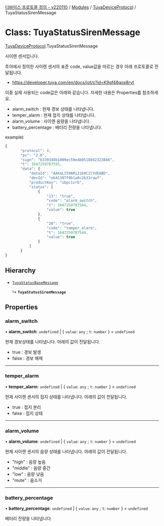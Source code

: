 [디바이스 프로토콜 정의 - v220110](../README.md) / [Modules](../modules.md) / [TuyaDeviceProtocol](../modules/TuyaDeviceProtocol.md) / TuyaStatusSirenMessage

# Class: TuyaStatusSirenMessage

[TuyaDeviceProtocol](../modules/TuyaDeviceProtocol.md).TuyaStatusSirenMessage

사이렌 센서입니다.

투야에서 정의한 사이렌 센서의 표준 code, value값을 따르는 경우 아래 프로토콜로 전달됩니다.

* https://developer.tuya.com/en/docs/iot/s?id=K9gf48qox8rvt

이중 실제 사용되는 code값은 아래와 같습니다. 자세한 내용은 Properties를 참조하세요.

* alarm_switch : 현재 경보 상태를 나타냅니다.
* temper_alarm : 현재 접지 상태를 나타냅니다.
* alarm_volume : 사이렌 음량을 나타냅니다.
* battery_percentage : 배터리 잔량을 나타냅니다.

example)
 ```typescript
{
		"protocol": 4,
		"pv": "2.0",
		"sign": "b339348b1009ec59e4b0518842323846",
		"t": 1647259787555,
		"data": {
		    "dataId": "AAXaLI59ARi2zb9C1lYdEABD",
		    "devId": "eb41397f9b1a0c2b33rawf",
		    "productKey": "sbpc1zrb",
		    "status": [
		        {
		            "13": "true",
		            "code": "alarm_switch",
		            "t": 1647259787544,
		            "value": true
		        },
		        {
		            "20": "true",
		            "code": "temper_alarm",
		            "t": 1647259787544,
		            "value": true
		        }
		    ]
		}
}
```

## Hierarchy

- [`TuyaStatusBaseMessage`](TuyaDeviceProtocol.TuyaStatusBaseMessage.md)

  ↳ **`TuyaStatusSirenMessage`**

## Properties

### alarm\_switch

• **alarm\_switch**: `undefined` \| { `value`: `any` ; `t`: `number`  } = `undefined`

현재 경보상태를 나타냅니다. 아래의 값이 전달됩니다.
* true : 경보 발생
* false : 경보 해제

___

### temper\_alarm

• **temper\_alarm**: `undefined` \| { `value`: `any` ; `t`: `number`  } = `undefined`

현재 사이렌 센서의 접지 상태를 나타냅니다. 아래의 값이 전달됩니다.
* true : 접지 분리
* false : 접지 상태

___

### alarm\_volume

• **alarm\_volume**: `undefined` \| { `value`: `any` ; `t`: `number`  } = `undefined`

현재 사이렌 센서의 음량 상태를 나타냅니다. 아래의 값이 전달됩니다.
* "high" : 음량 높음
* "middle" : 음량 중간
* "low" : 음량 낮음
* "mute" : 음소거

___

### battery\_percentage

• **battery\_percentage**: `undefined` \| { `value`: `any` ; `t`: `number`  } = `undefined`

베터리 잔량을 나타냅니다.

